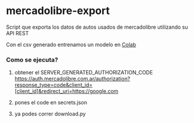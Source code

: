 # mercadolibre-export

Script que exporta los datos de autos usados de mercadolibre utilizando su API REST

Con el csv generado entrenamos un modelo en [Colab](https://colab.research.google.com/drive/1o1Be_zduGx3s2BiV3b4KAlTL6kRuwyxA)

### Como se ejecuta?
1. obtener el SERVER_GENERATED_AUTHORIZATION_CODE
https://auth.mercadolibre.com.ar/authorization?response_type=code&client_id=[client_id]&redirect_uri=https://google.com

2. pones el code en secrets.json

3. ya podes correr download.py